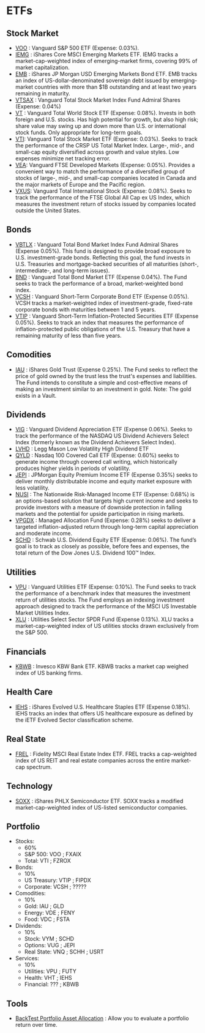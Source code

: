 # ETFs

## Stock Market 

- [VOO](https://investor.vanguard.com/etf/profile/VOO) : Vanguard S&P 500 ETF (Expense: 0.03%). 
- [IEMG](https://www.etf.com/IEMG) : iShares Core MSCI Emerging Markets ETF. IEMG tracks a market-cap-weighted index of emerging-market firms, covering 99% of market capitalization.
- [EMB](https://www.etf.com/EMB) : iShares JP Morgan USD Emerging Markets Bond ETF. EMB tracks an index of US-dollar-denominated sovereign debt issued by emerging-market countries with more than $1B outstanding and at least two years remaining in maturity.
- [VTSAX](https://investor.vanguard.com/mutual-funds/profile/VTSAX) : Vanguard Total Stock Market Index Fund Admiral Shares (Expense: 0.04%)
- [VT](https://investor.vanguard.com/etf/profile/distributions/vt) : Vanguard Total World Stock ETF (Expense: 0.08%). Invests in both foreign and U.S. stocks. Has high potential for growth, but also high risk; share value may swing up and down more than U.S. or international stock funds. Only appropriate for long-term goals.
- [VTI](https://investor.vanguard.com/etf/profile/overview/vti): Vanguard Total Stock Market ETF (Expense: 0.03%). Seeks to track the performance of the CRSP US Total Market Index. Large-, mid-, and small-cap equity diversified across growth and value styles. Low expenses minimize net tracking error.
- [VEA](https://investor.vanguard.com/etf/profile/overview/vea): Vanguard FTSE Developed Markets (Expense: 0.05%). Provides a convenient way to match the performance of a diversified group of stocks of large-, mid-, and small-cap companies located in Canada and the major markets of Europe and the Pacific region. 
- [VXUS](zzz): Vanguard Total International Stock (Expense: 0.08%). Seeks to track the performance of the FTSE Global All Cap ex US Index, which measures the investment return of stocks issued by companies located outside the United States.

## Bonds 

- [VBTLX](https://investor.vanguard.com/investment-products/mutual-funds/profile/vbtlx) : Vanguard Total Bond Market Index Fund Admiral Shares (Expense 0.05%). This fund is designed to provide broad exposure to U.S. investment-grade bonds. Reflecting this goal, the fund invests in U.S. Treasuries and mortgage-backed securities of all maturities (short-, intermediate-, and long-term issues).
- [BND](https://investor.vanguard.com/etf/profile/BND) : Vanguard Total Bond Market ETF (Expense 0.04%). The Fund seeks to track the performance of a broad, market-weighted bond index. 
- [VCSH](https://www.etf.com/VCSH) : Vanguard Short-Term Corporate Bond ETF (Expense 0.05%). VCSH tracks a market-weighted index of investment-grade, fixed-rate corporate bonds with maturities between 1 and 5 years.
- [VTIP](https://investor.vanguard.com/etf/profile/VTIP) : Vanguard Short-Term Inflation-Protected Securities ETF (Expense 0.05%). Seeks to track an index that measures the performance of inflation-protected public obligations of the U.S. Treasury that have a remaining maturity of less than five years. 

## Comodities

- [IAU](https://www.ishares.com/us/products/239561/ishares-gold-trust-fund) : iShares Gold Trust (Expense 0.25%). The Fund seeks to reflect the price of gold owned by the trust less the trust's expenses and liabilities. The Fund intends to constitute a simple and cost-effective means of making an investment similar to an investment in gold. Note: The gold exists in a Vault.

## Dividends

- [VIG](https://investor.vanguard.com/etf/profile/VIG) : Vanguard Dividend Appreciation ETF (Expense 0.06%). Seeks to track the performance of the NASDAQ US Dividend Achievers Select Index (formerly known as the Dividend Achievers Select Index).
- [LVHD](https://www.leggmason.com/en-us/products/exchange-traded-funds/lm-low-vol-high-div-etf.html) : Legg Mason Low Volatility High Dividend ETF
- [QYLD](https://www.globalxetfs.com/funds/qyld/) : Nasdaq 100 Covered Call ETF (Expense: 0.60%) seeks to generate income through covered call writing, which historically produces higher yields in periods of volatility.
- [JEPI](https://am.jpmorgan.com/us/en/asset-management/adv/products/jpmorgan-equity-premium-income-etf-etf-shares-46641q332) : JPMorgan Equity Premium Income ETF (Expense 0.35%) seeks to deliver monthly distributable income and equity market exposure with less volatility.
- [NUSI](https://hvm.com/nusi-comparison/?utm_campaign=nf&utm_source=google&utm_medium=cpc&utm_content=etf:multi-device:google:na:um:1x1:nusi-keywords-brand&utm_term=%22nusi%22&gclid=Cj0KCQjwuMuRBhCJARIsAHXdnqPl7eAmhyLCAxqAhoNeVe7mmW0BZSlKrRuiTbo3KIXirjBVyvN27o8aAkbvEALw_wcB) : The Nationwide Risk-Managed Income ETF (Expense: 0.68%) is an options-based solution that targets high current income and seeks to provide investors with a measure of downside protection in falling markets and the potential for upside participation in rising markets.
- [VPGDX](https://advisors.vanguard.com/investments/products/vpgdx/vanguard-managed-allocation-fund#overview) : Managed Allocation Fund (Expense: 0.28%) seeks to deliver a targeted inflation-adjusted return through long-term capital appreciation and moderate income.
- [SCHD](https://www.schwabassetmanagement.com/products/schd) : Schwab U.S. Dividend Equity ETF (Expense: 0.06%). The fund’s goal is to track as closely as possible, before fees and expenses, the total return of the Dow Jones U.S. Dividend 100™ Index.

## Utilities

- [VPU](https://investor.vanguard.com/etf/profile/VPU) : Vanguard Utilities ETF (Expense: 0.10%). The Fund seeks to track the performance of a benchmark index that measures the investment return of utilities stocks. The Fund employs an indexing investment approach designed to track the performance of the MSCI US Investable Market Utilities Index.
- [XLU](https://www.etf.com/XLU) : Utilities Select Sector SPDR Fund (Expense 0.13%). XLU tracks a market-cap-weighted index of US utilities stocks drawn exclusively from the S&P 500.

## Financials

- [KBWB](https://www.etf.com/KBWB) : Invesco KBW Bank ETF. KBWB tracks a market cap weighed index of US banking firms.

## Health Care

- [IEHS](https://www.etf.com/IEHS) : iShares Evolved U.S. Healthcare Staples ETF (Expense 0.18%). IEHS tracks an index that offers US healthcare exposure as defined by the iETF Evolved Sector classification scheme.

## Real State

- [FREL](https://www.etf.com/FREL) : Fidelity MSCI Real Estate Index ETF. FREL tracks a cap-weighted index of US REIT and real estate companies across the entire market-cap spectrum.

## Technology

- [SOXX](https://www.etf.com/SOXX) : iShares PHLX Semiconductor ETF. SOXX tracks a modified market-cap-weighted index of US-listed semiconductor companies.

## Portfolio

- Stocks:
  - 60%
  - S&P 500:          VOO ; FXAIX
  - Total:            VTI ; FZROX
- Bonds:
  - 10%
  - US Treasury:      VTIP ; FIPDX
  - Corporate:        VCSH ; ?????
- Comodities:
  - 10%
  - Gold:             IAU ; GLD
  - Energy:           VDE ; FENY
  - Food:             VDC ; FSTA
- Dividends: 
  - 10%
  - Stock:            VYM ; SCHD 
  - Options:          VUG ; JEPI 
  - Real State:       VNQ ; SCHH ; USRT
- Services:
  - 10%
  - Utilities:        VPU ; FUTY
  - Health:           VHT ; IEHS 
  - Financial:        ??? ; KBWB

## Tools

- [BackTest Portfolio Asset Allocation](https://www.portfoliovisualizer.com/backtest-portfolio#analysisResults) : Allow you to evaluate a portfolio return over time.
